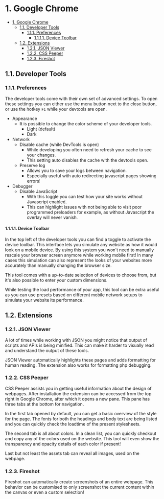 # 1. Google Chrome

<!-- TOC -->

- [1. Google Chrome](#1-google-chrome)
    - [1.1. Developer Tools](#11-developer-tools)
        - [1.1.1. Preferences](#111-preferences)
            - [1.1.1.1. Device Toolbar](#1111-device-toolbar)
    - [1.2. Extensions](#12-extensions)
        - [1.2.1. JSON Viewer](#121-json-viewer)
        - [1.2.2. CSS Peeper](#122-css-peeper)
        - [1.2.3. Fireshot](#123-fireshot)

<!-- /TOC -->

## 1.1. Developer Tools

### 1.1.1. Preferences

The developer tools come with their own set of advanced settings. To open these settings you can either use the menu button next to the close button, or use the hotkey `F1` while your devtools are open.

- Appearance
  - It is possible to change the color scheme of your developer tools.
    - Light (default)
    - Dark 
- Network
  - Disable cache (while DevTools is open)
    - While developing you often need to refresh your cache to see your changes.
    - This setting auto disables the cache with the devtools open.
  - Preserve log
    - Allows you to save your logs between navigation.
    - Especially useful with auto redirecting javascript pages showing errors!
- Debugger
  - Disable JavaScript
    - With this toggle you can test how your site works without Javascript enabled.
    - This can highlight issues with not being able to visit poor programmed preloaders for example, as without Javascript the overlay will never vanish.

#### 1.1.1.1. Device Toolbar

In the top left of the developer tools you can find a toggle to activate the device toolbar. This interface lets you simulate any website as how it would look on a mobile device. By using this system you won't need to manually rescale your browser screen anymore while working mobile first! In many cases this simulation can also represent the looks of your websites more accurately than manually changing the browser size.

This tool comes with a up-to-date selection of devices to choose from, but it's also possible to enter your custom dimensions.

While testing the load performance of your app, this tool can be extra useful as you can use presets based on different mobile network setups to simulate your website its performance.

## 1.2. Extensions

### 1.2.1. JSON Viewer

A lot of times while working with JSON you might notice that output of scripts and APIs is being minified. This can make it harder to visually read and understand the output of these tools.

JSON Viewer automatically highlights these pages and adds formatting for human reading. The extension also works for formatting php debugging.

### 1.2.2. CSS Peeper

CSS Peeper assists you in getting useful information about the design of webpages. After installation the extension can be accessed from the top right in Google Chrome, after which it opens a new pane. This pane has three tabs at the bottom for navigation.

In the first tab opened by default, you can get a basic overview of the style for the page. The fonts for both the headings and body text are being listed and you can quickly check the loadtime of the present stylesheets.

The second tab is all about colors. In a clean list, you can quickly checkout and copy any of the colors used on the website. This tool will even show the transparency and opacity details of each color if present!

Last but not least the assets tab can reveal all images, used on the webpage.

### 1.2.3. Fireshot

Fireshot can automatically create screenshots of an entire webpage. This behavior can be customised to only screenshot the current content within the canvas or even a custom selection!